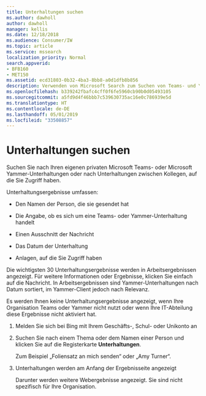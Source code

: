 ```yaml
---
title: Unterhaltungen suchen
ms.author: dawholl
author: dawholl
manager: kellis
ms.date: 12/18/2018
ms.audience: Consumer/IW
ms.topic: article
ms.service: mssearch
localization_priority: Normal
search.appverid:
- BFB160
- MET150
ms.assetid: ecd31803-0b32-4ba3-8bb8-a0d1dfb8b856
description: Verwenden von Microsoft Search zum Suchen von Teams- und Yammer-Unterhaltungen und die für Sie angezeigten Details
ms.openlocfilehash: b339242fbafc4cff0f6fe5960cb90b0d05493105
ms.sourcegitcommit: a5fd9d4f46bbb7c539630735ac16e0c786939e5d
ms.translationtype: HT
ms.contentlocale: de-DE
ms.lasthandoff: 05/01/2019
ms.locfileid: "33508857"
---
```

# <a name="find-conversations"></a>Unterhaltungen suchen

Suchen Sie nach Ihren eigenen privaten Microsoft Teams- oder Microsoft Yammer-Unterhaltungen oder nach Unterhaltungen zwischen Kollegen, auf die Sie Zugriff haben.
  
Unterhaltungsergebnisse umfassen:
  
- Den Namen der Person, die sie gesendet hat
    
- Die Angabe, ob es sich um eine Teams- oder Yammer-Unterhaltung handelt
    
- Einen Ausschnitt der Nachricht
    
- Das Datum der Unterhaltung
    
- Anlagen, auf die Sie Zugriff haben
    
Die wichtigsten 30 Unterhaltungsergebnisse werden in Arbeitsergebnissen angezeigt. Für weitere Informationen oder Ergebnisse, klicken Sie einfach auf die Nachricht. In Arbeitsergebnissen sind Yammer-Unterhaltungen nach Datum sortiert, im Yammer-Client jedoch nach Relevanz.
  
Es werden Ihnen keine Unterhaltungsergebnisse angezeigt, wenn Ihre Organisation Teams oder Yammer nicht nutzt oder wenn Ihre IT-Abteilung diese Ergebnisse nicht aktiviert hat.
  
1. Melden Sie sich bei Bing mit Ihrem Geschäfts-, Schul- oder Unikonto an
    
2. Suchen Sie nach einem Thema oder dem Namen einer Person und klicken Sie auf die Registerkarte **Unterhaltungen**. 
    
    Zum Beispiel „Foliensatz an mich senden“ oder „Amy Turner“.
    
3. Unterhaltungen werden am Anfang der Ergebnisseite angezeigt
    
    Darunter werden weitere Webergebnisse angezeigt. Sie sind nicht spezifisch für Ihre Organisation.
    


